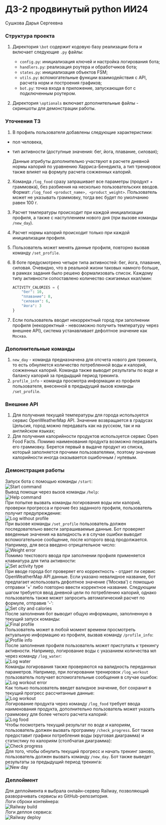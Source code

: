# ДЗ-2 продвинутый python ИИ24
Сушкова Дарья Сергеевна

### Структура проекта
1. Директория `\bot` содержит кодовую базу реализации бота и включает следующие `.py` файлы:
    - `config.py`: инициализация ключей и настройка логирования бота;
    - `handlers.py`: реализация роутера и обработчиков бота;
    - `states.py`: инициализация объектов FSM;
    - `utils.py`: вспомогательные функции взаимодействия с API, расчета норм и построения графиков;
    - `bot.py`: точка входа в приложение, запускающая бот с подключенным роутером.

2. Директория `\optionals` включает дополнительные файлы - скриншоты для демонстрации работы. 

### Уточнения ТЗ
1. В профиль пользователя добавлены следующие характеристики:
- пол человека,
- тип активности (доступные значения: бег, йога, плавание, силовая);

    Данные атрибуты дополнительно участвуют в расчете дневной нормы калорий по уравнению Харриса-Бенедикта, а тип тренировок также влияет на формулу расчета сожженных калорий.<br>

2. Команда `/log_food` сразу запрашивает все параметры (продукт + граммовка), без разбиения на несколько пользовательских вводов. Формат: `/log_food <product_name>, <product_weight>`. Пользователь может не указывать граммовку, тогда вес будет по умолчанию равен $100$ г.<br>

3. Расчет температуры происходит при каждой инициализации профиля, а также с наступлением нового дня (при вызове команды `/new_day`).<br>

4. Расчет нормы калорий происходит только при каждой инициализации профиля.<br>

5. Пользователь может менять данные профиля, повторно вызвав команду `/set_profile`.

6. В боте предусмотрено четыре типа активностей: бег, йога, плавание, силовая. Очевидно, что в реальной жизни таковых намного больше, в рамках задания было решено формализовать список.
    Каждому типу активности сопоставлено количество сжигаемых ккал/мин:
    ```python
    ACTIVITY_CALORIES = {
        "бег": 10,     
        "плавание": 8,  
        "силовая": 6,   
        "йога": 3   
    }
    ```

7. Если пользователь вводит некорректный город при заполнении профиля (некорректный - невозможно получить температуру через внешнее API), система устанавливает дефолтное значение как `Москва`.

### Дополнительные команды
1. `new_day` - команда предназначена для отсчета нового дня трекинга, то есть обнуляется количество потребленной воды и калорий, сожженных калорий. Команда также выводит результаты по воде и балансу калорий за предыдщий период трекинга.<br>
2. `profile_info` - команда просмотра информации из профиля пользователя, внесенной в предыдущий вызов команды `/set_profile`.

### Внешние API
1. Для получения текущей температуры для города используется сервис $\text{OpenWeatherMap API}$. Значение возвращается в градусах Цельсия, город можно передавать как на русском, так и на английском языках;
2. Для получения калорийности продуктов используется сервис $\text{Open Food Facts}$. Помимо наименования продукта возможно передавать его граммовку. Берется первый в выдаче продукт из списка, который заполняется прочими пользователями, поэтому значение калорийности иногда оказывается ошибочным / нулевым.

### Демонстрация работы
Запуск бота с помощью команды `/start`:<br>
![Start command](optionals/start_command.png)<br>
Вывод помощи через вызов команды `/help`:<br>
![Help command](optionals/help_command.png)<br>
При попытке вызвать команды логирования воды или калорий, проверки прогресса и прочие без заданного профиля, пользователь получит предупреждение:<br>
![Log without profile](optionals/log_without_profile.png)<br>
При вызове команды `/set_profile` пользователь должен последовательно ввести запрашиваемые данные. Бот проверяет введенные значения на валидность и в случае ошибки выводит вспомогательное сообщение, после которого ввод продолжается. Например, для веса введено отрицательное число:<br>
![Weight error](optionals/set_profile_weight_error.png)<br>
Помимо текстового ввода при заполнении профиля применяется клавиатура для типа активности:<br>
![Set activity type](optionals/set_profile_act_type.png)<br>
При вводе города бот проверяет его корректность - отдает ли сервис OpenWeatherMap API данные. Если указано невалидное название, бот предлагает использовать дефолтное значение ('Москва') с помощью отправки '+' либо повторно ввести корректное название. Следующим шагом требуется ввод дневной цели по потреблению калорий, однако пользователь также может запросить автоматический расчет по формуле, отправив '-':<br>
![Set city and calories](optionals/set_profile_city_calories.png)<br>
После заполнения бот выводит общую информацию, заполненную в текущий запуск команды:<br>
![Final profile](optionals/set_profile_final.png)<br>
Пользователь может в любой момент времени просмотреть актуальную информацию из профиля, вызвав команду `/profile_info`:<br>
![Profile info](optionals/profile_info_command.png)<br>
После заполнения профиля пользователь может приступать к трекингу активности. Например, логирование воды с указанием количества мл через команду `/log_water`:<br>
![Log water](optionals/log_water_command.png)<br>
Команды логирования также проверяются на валидность переданных параметров. Например, при логировании тренировок `/log_workout` пользователь получает вспомогательные сообщения в случае ошибок:<br>
![Log workout error](optionals/log_workout_error.png)<br>
Как только пользователь введет валидное значение, бот сохранит в текущий прогресс рассчитанные данные:<br>
![Log workout](optionals/log_workout_command.png)<br>
Логирование продукта через команду `/log_food` требует ввода наименования продукта, дополнительно пользователь может указать граммовку для более четкого расчета калорий:<br>
![Log food](optionals/log_food_command.png)<br>
Чтобы посмотреть текущий результат по воде и калориям, пользователь должен вызвать программу `/check_progress`. Бот также предоставит графики потребления воды (круговая диаграмма) и статистику по калориям (столбчатая диаграмма):<br>
![Check progress](optionals/check_progress_command.png)<br>
Для того, чтобы обнулить текущий прогресс и начать трекинг заново, пользователь должен вызвать команду `/new_day`. Бот также выведет результаты за предыдущий период трекинга:<br>
![New day](optionals/new_day_command.png)

### Деплоймент
Для деплоймента я выбрала онлайн-сервер $\text{Railway}$, позволяющий разворачивать сервисы из GitHub-репозитория.<br>
Логи сброки контейнера:<br>
![Railway build](optionals/railway_build.png)<br>
Логи деплоя сервиса:<br>
![Railway deploy](optionals/railway_deploy.png)<br>